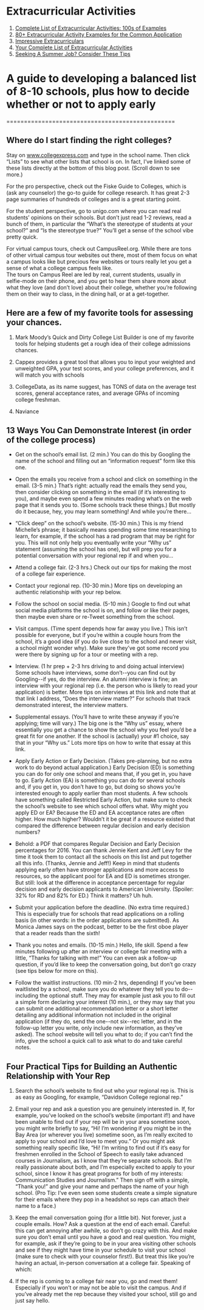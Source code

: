 # Extracurricular Activities
1. [Complete List of Extracurricular Activities: 100s of Examples](https://blog.prepscholar.com/list-of-extracurricular-activities-examples)
2. [80+ Extracurricular Activity Examples for the Common Application](https://www.collegeessayguy.com/blog/extracurricular-activities-examples-common-application?rq=extrac)
3. [Impressive Extracurriculars](https://www.fastweb.com/student-life/articles/impressive-extracurriculars)
4. [Your Complete List of Extracurricular Activities](https://blog.collegevine.com/your-complete-list-of-extracurricular-activities/)
5. [Seeking A Summer Job? Consider These Tips](https://insights.collegeconfidential.com/find-summer-job)

# A guide to developing a balanced list of 8-10 schools, plus how to decide whether or not to apply early
================================================
## Where do I start finding the right colleges?

Stay on www.collegexpress.com and type in the school name. Then click “Lists” to see what other lists that school is on. In fact, I’ve linked some of these lists directly at the bottom of this blog post. (Scroll down to see more.)

For the pro perspective, check out the Fiske Guide to Colleges, which is (ask any counselor) the go-to guide for college research.  It has great 2-3 page summaries of hundreds of colleges and is a great starting point. 

For the student perspective, go to unigo.com where you can read real students’ opinions on their schools. But don’t just read 1-2 reviews, read a bunch of them, in particular the “What’s the stereotype of students at your school?” and “Is the stereotype true?” You’ll get a sense of the school vibe pretty quick.

For virtual campus tours, check out CampusReel.org.  While there are tons of other virtual campus tour websites out there, most of them focus on what a campus looks like but precious few websites or tours really let you get a sense of what a college campus feels like.  
The tours on Campus Reel are led by real, current students, usually in selfie-mode on their phone, and you get to hear them share more about what they love (and don’t love) about their college, whether you’re following them on their way to class, in the dining hall, or at a get-together.

## Here are a few of my favorite tools for assessing your chances.

1. Mark Moody’s Quick and Dirty College List Builder is one of my favorite tools for helping students get a rough idea of their college admissions chances. 

2. Cappex provides a great tool that allows you to input your weighted and unweighted GPA, your test scores, and your college preferences, and it will match you with schools 

3. CollegeData, as its name suggest, has TONS of data on the average test scores, general acceptance rates, and average GPAs of incoming college freshman.

4. Naviance 


## 13 Ways You Can Demonstrate Interest (in order of the college process)

- Get on the school’s email list. (2 min.) You can do this by Googling the name of the school and filling out an “information request” form like this one.

-   Open the emails you receive from a school and click on something in the email. (3-5 min.) That’s right: actually read the emails they send you, then consider clicking on something in the email (if it’s interesting to you), and maybe even spend a few minutes reading what’s on the web page that it sends you to. (Some schools track these things.) But mostly do it because, hey, you may learn something! And while you’re there...

-    “Click deep” on the school’s website. (15-30 min.) This is my friend Michelle’s phrase; it basically means spending some time researching to learn, for example, if the school has a rad program that may be right for you. This will not only help you eventually write your “Why us” statement (assuming the school has one), but will prep you for a potential conversation with your regional rep if and when you…

-    Attend a college fair. (2-3 hrs.) Check out our tips for making the most of a college fair experience.

-    Contact your regional rep. (10-30 min.) More tips on developing an authentic relationship with your rep below.

-    Follow the school on social media. (5-10 min.) Google to find out what social media platforms the school is on, and follow or like their pages, then maybe even share or re-Tweet something from the school.

-    Visit campus. (Time spent depends how far away you live.) This isn’t possible for everyone, but if you’re within a couple hours from the school, it’s a good idea (if you do live close to the school and never visit, a school might wonder why). Make sure they’ve got some record you were there by signing up for a tour or meeting with a rep.

 -   Interview. (1 hr prep + 2-3 hrs driving to and doing actual interview) Some schools have interviews, some don’t--you can find out by Googling--if yes, do the interview. An alumni interview is fine; an interview with your regional rep (i.e. the person who is likely to read your application) is better. More tips on interviews at this link and note that at that link I address, “Does the interview matter?” For schools that track demonstrated interest, the interview matters.

-   Supplemental essays. (You’ll have to write these anyway if you’re applying; time will vary.) The big one is the “Why us” essay, where essentially you get a chance to show the school why you feel you’d be a great fit for one another. If the school is (actually) your #1 choice, say that in your “Why us.” Lots more tips on how to write that essay at this link.

-    Apply Early Action or Early Decision. (Takes pre-planning, but no extra work to do beyond actual application.) Early Decision (ED) is something you can do for only one school and means that, if you get in, you have to go. Early Action (EA) is something you can do for several schools and, if you get in, you don’t have to go, but doing so shows you’re interested enough to apply earlier than most students. A few schools have something called Restricted Early Action, but make sure to check the school’s website to see which school offers what. Why might you apply ED or EA? Because the ED and EA acceptance rates are often higher. How much higher? Wouldn’t it be great if a resource existed that compared the difference between regular decision and early decision numbers?

-    Behold: a PDF that compares Regular Decision and Early Decision percentages for 2016. You can thank Jennie Kent and Jeff Levy for the time it took them to contact all the schools on this list and put together all this info. (Thanks, Jennie and Jeff!) Keep in mind that students applying early often have stronger applications and more access to resources, so the applicant pool for EA and ED is sometimes stronger. But still: look at the difference in acceptance percentage for regular decision and early decision applicants to American University. (Spoiler: 32% for RD and 82% for ED.) Think it matters? Uh huh.

-    Submit your application before the deadline. (No extra time required.) This is especially true for schools that read applications on a rolling basis (in other words: in the order applications are submitted). As Monica James says on the podcast, better to be the first oboe player that a reader reads than the sixth!

-    Thank you notes and emails. (10-15 min.) Hello, life skill. Spend a few minutes following up after an interview or college fair meeting with a little, “Thanks for talking with me!” You can even ask a follow-up question, if you’d like to keep the conversation going, but don’t go crazy (see tips below for more on this).

-    Follow the waitlist instructions. (10 min-2 hrs, depending) If you’ve been waitlisted by a school, make sure you do whatever they tell you to do--including the optional stuff. They may for example just ask you to fill out a simple form declaring your interest (10 min.), or they may say that you can submit one additional recommendation letter or a short letter detailing any additional information not included in the original application (if they do, send the one--not six--rec letter, and in the follow-up letter you write, only include new information, as they've asked). The school website will tell you what to do; if you can’t find the info, give the school a quick call to ask what to do and take careful notes.

## Four Practical Tips for Building an Authentic Relationship with Your Rep

1.    Search the school’s website to find out who your regional rep is. This is as easy as Googling, for example, “Davidson College regional rep.”

2.    Email your rep and ask a question you are genuinely interested in. If, for example, you’ve looked on the school’s website (important if!) and have been unable to find out if your rep will be in your area sometime soon, you might write briefly to say, “Hi! I’m wondering if you might be in the Bay Area (or wherever you live) sometime soon, as I’m really excited to apply to your school and I’d love to meet you.” Or you might ask something really specific like, “Hi! I’m writing to find out if it’s easy for freshmen enrolled in the School of Speech to easily take advanced courses in Journalism, as I know that they’re separate schools. But I’m really passionate about both, and I’m especially excited to apply to your school, since I know it has great programs for both of my interests: Communication Studies and Journalism.” Then sign off with a simple, “Thank you!” and give your name and perhaps the name of your high school. (Pro Tip: I’ve even seen some students create a simple signature for their emails where they pop in a headshot so reps can attach their name to a face.)

3.    Keep the email conversation going (for a little bit). Not forever, just a couple emails. How? Ask a question at the end of each email. Careful: this can get annoying after awhile, so don’t go crazy with this. And make sure you don’t email until you have a good and real question. You might, for example, ask if they’re going to be in your area visiting other schools and see if they might have time in your schedule to visit your school (make sure to check with your counselor first!). But treat this like you’re having an actual, in-person conversation at a college fair. Speaking of which:

4.    If the rep is coming to a college fair near you, go and meet them! Especially if you won’t or may not be able to visit the campus. And if you’ve already met the rep because they visited your school, still go and just say hello.
